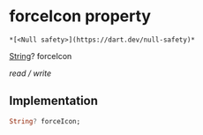 


# forceIcon property




    *[<Null safety>](https://dart.dev/null-safety)*


[String](https://api.flutter.dev/flutter/dart-core/String-class.html)? forceIcon
  
_read / write_






## Implementation

```dart
String? forceIcon;


```







